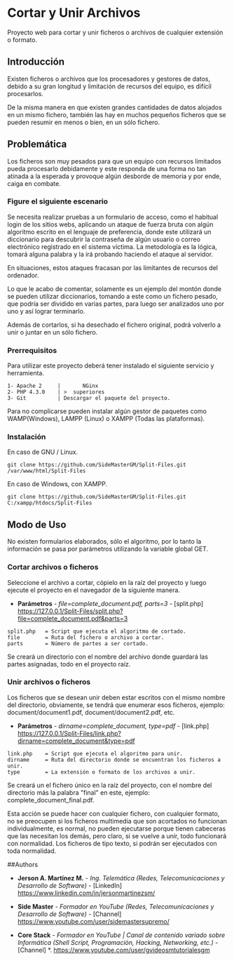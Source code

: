 # Cortar y Unir Archivos

Proyecto web para cortar y unir ficheros o archivos de cualquier extensión o formato.

## Introducción
Existen ficheros o archivos que los procesadores y gestores de datos, debido a su gran longitud y limitación de recursos del equipo, es difícil procesarlos.

De la misma manera en que existen grandes cantidades de datos alojados en un mismo fichero, también las hay en muchos pequeños ficheros que se pueden resumir en menos o bien, en un sólo fichero.

## Problemática
Los ficheros son muy pesados para que un equipo con recursos limitados pueda procesarlo debidamente y este responda de una forma no tan atinada a la esperada y provoque algún desborde de memoria y por ende, caiga en combate.

### Figure el siguiente escenario
Se necesita realizar pruebas a un formulario de acceso, como el habitual login de los sitios webs, aplicando un ataque de fuerza bruta con algún algoritmo escrito en el lenguaje de preferencia, donde este utilizará un diccionario para descubrir la contraseña de algún usuario o correo electrónico registrado en el sistema víctima. La metodología es la lógica, tomará alguna palabra y la irá probando haciendo el ataque al servidor. 

En situaciones, estos ataques fracasan por las limitantes de recursos del ordenador.

Lo que le acabo de comentar, solamente es un ejemplo del montón donde se pueden utilizar diccionarios, tomando a este como un fichero pesado, que podría ser dividido en varias partes, para luego ser analizados uno por uno y así lograr terminarlo.

Además de cortarlos, si ha desechado el fichero original, podrá volverlo a unir o juntar en un sólo fichero.

### Prerrequisitos
Para utilizar este proyecto deberá tener instalado el siguiente servicio y herramienta.

```
1- Apache 2		|		NGinx
2- PHP 4.3.0 	| >  superiores
3- Git			| Descargar el paquete del proyecto.
```
Para no complicarse pueden instalar algún gestor de paquetes como WAMP(Windows), LAMPP (Linux) o XAMPP (Todas las plataformas).

### Instalación
En caso de GNU / Linux. 
```
git clone https://github.com/SideMasterGM/Split-Files.git /var/www/html/Split-Files
```

En caso de Windows, con XAMPP.
```
git clone https://github.com/SideMasterGM/Split-Files.git C:/xampp/htdocs/Split-Files
```

## Modo de Uso
No existen formularios elaborados, sólo el algoritmo, por lo tanto la información se pasa por parámetros utilizando la variable global GET.

### Cortar archivos o ficheros
Seleccione el archivo a cortar, cópielo en la raíz del proyecto y luego ejecute el proyecto en el navegador de la siguiente manera.

* **Parámetros** - *file=complete_document.pdf, parts=3* - [split.php]
https://127.0.0.1/Split-Files/split.php?file=complete_document.pdf&parts=3

```
split.php 	= Script que ejecuta el algoritmo de cortado.
file  		= Ruta del fichero o archivo a cortar.
parts 		= Número de partes a ser cortado.
```
Se creará un directorio con el nombre del archivo donde guardará las partes asignadas, todo en el proyecto raíz.

### Unir archivos o ficheros
Los ficheros que se desean unir deben estar escritos con el mismo nombre del directorio, obviamente, se tendrá que enumerar esos ficheros, ejemplo: document/document1.pdf, document/document2.pdf, etc.

* **Parámetros** - *dirname=complete_document, type=pdf* - [link.php]
https://127.0.0.1/Split-Files/link.php?dirname=complete_document&type=pdf

```
link.php 	= Script que ejecuta el algoritmo para unir.
dirname		= Ruta del directorio donde se encuentran los ficheros a unir.
type 		= La extensión o formato de los archivos a unir.
```
Se creará un el fichero único en la raíz del proyecto, con el nombre del directorio más la palabra "final" en este, ejemplo: complete_document_final.pdf.

Esta acción se puede hacer con cualquier fichero, con cualquier formato, no se preocupen si los ficheros multimedia que son acortados no funcionan individualmente, es normal, no pueden ejecutarse porque tienen cabeceras que las necesitan los demás, pero claro, si se vuelve a unir, todo funcionará con normalidad. Los ficheros de tipo texto, si podrán ser ejecutados con toda normalidad.

##Authors

* **Jerson A. Martínez M.** - *Ing. Telemática (Redes, Telecomunicaciones y Desarrollo de Software)* - [LinkedIn]
https://www.linkedin.com/in/jersonmartinezsm/

* **Side Master** - *Formador en YouTube (Redes, Telecomunicaciones y Desarrollo de Software)* - [Channel]
https://www.youtube.com/user/sidemastersupremo/

* **Core Stack** - *Formador en YouTube | Canal de contenido variado sobre Informática (Shell Script, Programación, Hacking, Networking, etc.)* - [Channel] *.
https://www.youtube.com/user/gvideosmtutorialesgm